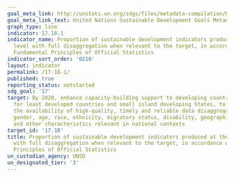 ```yaml
---
goal_meta_link: http://unstats.un.org/sdgs/files/metadata-compilation/Metadata-Goal-17.pdf
goal_meta_link_text: United Nations Sustainable Development Goals Metadata (pdf 468kB)
graph_type: line
indicator: 17.18.1
indicator_name: Proportion of sustainable development indicators produced at the national
  level with full disaggregation when relevant to the target, in accordance with the
  Fundamental Principles of Official Statistics
indicator_sort_order: '0210'
layout: indicator
permalink: /17-18-1/
published: true
reporting_status: notstarted
sdg_goal: '17'
target: By 2020, enhance capacity-building support to developing countries, including
  for least developed countries and small island developing States, to increase significantly
  the availability of high-quality, timely and reliable data disaggregated by income,
  gender, age, race, ethnicity, migratory status, disability, geographic location
  and other characteristics relevant in national contexts
target_id: '17.18'
title: Proportion of sustainable development indicators produced at the national level
  with full disaggregation when relevant to the target, in accordance with the Fundamental
  Principles of Official Statistics
un_custodian_agency: UNSD
un_designated_tier: '3'
---
```

